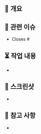 ## 🚀 개요
<!-- 이 PR을 간략하게 설명해주세요 -->

## 📌 관련 이슈
<!-- Closes 키워드가 있어야 PR이 머지되었을 때 이슈가 자동으로 닫힙니다. -->
- Closes #

## ⏳ 작업 내용
- 

## 📸 스크린샷
- 

## 📝 참고 사항
<!-- 이 PR에 대한 논의하고 싶은 사항이나 더 해야할 작업, 리뷰어에게 특별히 확인 요청하고 싶은 부분 등을 적어주세요. -->
- 